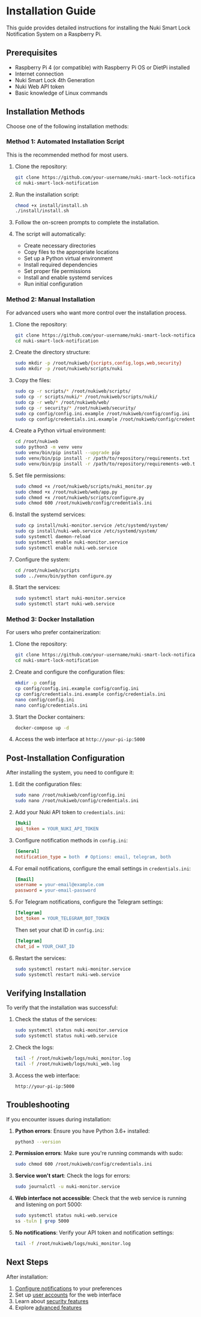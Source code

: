 # Installation Guide

This guide provides detailed instructions for installing the Nuki Smart Lock Notification System on a Raspberry Pi.

## Prerequisites

- Raspberry Pi 4 (or compatible) with Raspberry Pi OS or DietPi installed
- Internet connection
- Nuki Smart Lock 4th Generation
- Nuki Web API token
- Basic knowledge of Linux commands

## Installation Methods

Choose one of the following installation methods:

### Method 1: Automated Installation Script

This is the recommended method for most users.

1. Clone the repository:
   ```bash
   git clone https://github.com/your-username/nuki-smart-lock-notification.git
   cd nuki-smart-lock-notification
   ```

2. Run the installation script:
   ```bash
   chmod +x install/install.sh
   ./install/install.sh
   ```

3. Follow the on-screen prompts to complete the installation.

4. The script will automatically:
   - Create necessary directories
   - Copy files to the appropriate locations
   - Set up a Python virtual environment
   - Install required dependencies
   - Set proper file permissions
   - Install and enable systemd services
   - Run initial configuration

### Method 2: Manual Installation

For advanced users who want more control over the installation process.

1. Clone the repository:
   ```bash
   git clone https://github.com/your-username/nuki-smart-lock-notification.git
   cd nuki-smart-lock-notification
   ```

2. Create the directory structure:
   ```bash
   sudo mkdir -p /root/nukiweb/{scripts,config,logs,web,security}
   sudo mkdir -p /root/nukiweb/scripts/nuki
   ```

3. Copy the files:
   ```bash
   sudo cp -r scripts/* /root/nukiweb/scripts/
   sudo cp -r scripts/nuki/* /root/nukiweb/scripts/nuki/
   sudo cp -r web/* /root/nukiweb/web/
   sudo cp -r security/* /root/nukiweb/security/
   sudo cp config/config.ini.example /root/nukiweb/config/config.ini
   sudo cp config/credentials.ini.example /root/nukiweb/config/credentials.ini
   ```

4. Create a Python virtual environment:
   ```bash
   cd /root/nukiweb
   sudo python3 -m venv venv
   sudo venv/bin/pip install --upgrade pip
   sudo venv/bin/pip install -r /path/to/repository/requirements.txt
   sudo venv/bin/pip install -r /path/to/repository/requirements-web.txt
   ```

5. Set file permissions:
   ```bash
   sudo chmod +x /root/nukiweb/scripts/nuki_monitor.py
   sudo chmod +x /root/nukiweb/web/app.py
   sudo chmod +x /root/nukiweb/scripts/configure.py
   sudo chmod 600 /root/nukiweb/config/credentials.ini
   ```

6. Install the systemd services:
   ```bash
   sudo cp install/nuki-monitor.service /etc/systemd/system/
   sudo cp install/nuki-web.service /etc/systemd/system/
   sudo systemctl daemon-reload
   sudo systemctl enable nuki-monitor.service
   sudo systemctl enable nuki-web.service
   ```

7. Configure the system:
   ```bash
   cd /root/nukiweb/scripts
   sudo ../venv/bin/python configure.py
   ```

8. Start the services:
   ```bash
   sudo systemctl start nuki-monitor.service
   sudo systemctl start nuki-web.service
   ```

### Method 3: Docker Installation

For users who prefer containerization:

1. Clone the repository:
   ```bash
   git clone https://github.com/your-username/nuki-smart-lock-notification.git
   cd nuki-smart-lock-notification
   ```

2. Create and configure the configuration files:
   ```bash
   mkdir -p config
   cp config/config.ini.example config/config.ini
   cp config/credentials.ini.example config/credentials.ini
   nano config/config.ini
   nano config/credentials.ini
   ```

3. Start the Docker containers:
   ```bash
   docker-compose up -d
   ```

4. Access the web interface at `http://your-pi-ip:5000`

## Post-Installation Configuration

After installing the system, you need to configure it:

1. Edit the configuration files:
   ```bash
   sudo nano /root/nukiweb/config/config.ini
   sudo nano /root/nukiweb/config/credentials.ini
   ```

2. Add your Nuki API token to `credentials.ini`:
   ```ini
   [Nuki]
   api_token = YOUR_NUKI_API_TOKEN
   ```

3. Configure notification methods in `config.ini`:
   ```ini
   [General]
   notification_type = both  # Options: email, telegram, both
   ```

4. For email notifications, configure the email settings in `credentials.ini`:
   ```ini
   [Email]
   username = your-email@example.com
   password = your-email-password
   ```

5. For Telegram notifications, configure the Telegram settings:
   ```ini
   [Telegram]
   bot_token = YOUR_TELEGRAM_BOT_TOKEN
   ```
   Then set your chat ID in `config.ini`:
   ```ini
   [Telegram]
   chat_id = YOUR_CHAT_ID
   ```

6. Restart the services:
   ```bash
   sudo systemctl restart nuki-monitor.service
   sudo systemctl restart nuki-web.service
   ```

## Verifying Installation

To verify that the installation was successful:

1. Check the status of the services:
   ```bash
   sudo systemctl status nuki-monitor.service
   sudo systemctl status nuki-web.service
   ```

2. Check the logs:
   ```bash
   tail -f /root/nukiweb/logs/nuki_monitor.log
   tail -f /root/nukiweb/logs/nuki_web.log
   ```

3. Access the web interface:
   ```
   http://your-pi-ip:5000
   ```

## Troubleshooting

If you encounter issues during installation:

1. **Python errors**: Ensure you have Python 3.6+ installed:
   ```bash
   python3 --version
   ```

2. **Permission errors**: Make sure you're running commands with sudo:
   ```bash
   sudo chmod 600 /root/nukiweb/config/credentials.ini
   ```

3. **Service won't start**: Check the logs for errors:
   ```bash
   sudo journalctl -u nuki-monitor.service
   ```

4. **Web interface not accessible**: Check that the web service is running and listening on port 5000:
   ```bash
   sudo systemctl status nuki-web.service
   ss -tuln | grep 5000
   ```

5. **No notifications**: Verify your API token and notification settings:
   ```bash
   tail -f /root/nukiweb/logs/nuki_monitor.log
   ```

## Next Steps

After installation:

1. [Configure notifications](configuration.md) to your preferences
2. Set up [user accounts](user-management.md) for the web interface
3. Learn about [security features](security.md)
4. Explore [advanced features](advanced-features.md)
